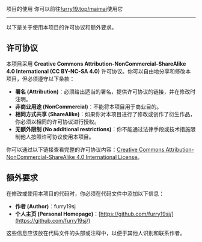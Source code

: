 项目的使用
  你可以前往[furry19.top/maimai](https://furry19.top/maimai)使用它

***
以下是关于使用本项目的许可协议和额外要求。

## 许可协议

本项目采用 **Creative Commons Attribution-NonCommercial-ShareAlike 4.0 International (CC BY-NC-SA 4.0)** 许可协议。你可以自由地分享和修改本项目，但必须遵守以下条款：

- **署名 (Attribution)**：必须给出适当的署名，提供许可协议的链接，并在修改时注明。
- **非商业用途 (NonCommercial)**：不能将本项目用于商业目的。
- **相同方式共享 (ShareAlike)**：如果你对本项目进行了修改或创作了衍生作品，你必须以相同的许可协议进行授权。
- **无额外限制 (No additional restrictions)**：你不能通过法律手段或技术措施限制他人按照许可协议使用本项目。

你可以通过以下链接查看完整的许可协议内容：[Creative Commons Attribution-NonCommercial-ShareAlike 4.0 International License](http://creativecommons.org/licenses/by-nc-sa/4.0/)。

## 额外要求

在修改或使用本项目的代码时，你必须在代码文件中添加以下信息：

- **作者 (Author)**：furry19sj
- **个人主页 (Personal Homepage)**：[https://github.com/furry19sj/](https://github.com/furry19sj/)

这些信息应该放在代码文件的头部或注释中，以便于其他人识别和联系作者。
